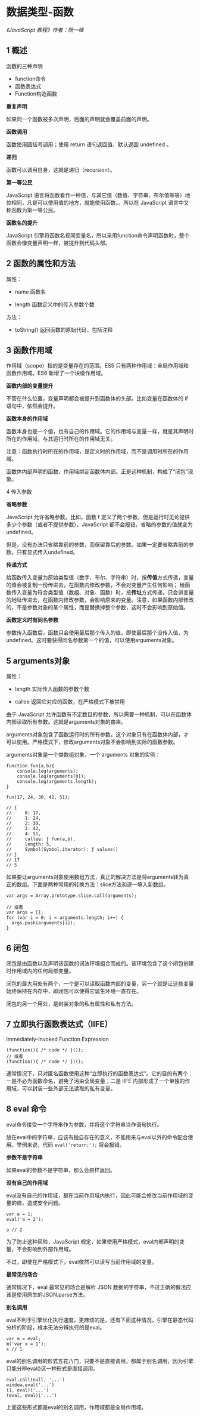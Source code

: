 数据类型-函数
==============

*《JavaScript 教程》作者：阮一峰*

1 概述
-----
函数的三种声明

- function命令
- 函数表达式
- Function构造函数

**重复声明**

如果同一个函数被多次声明，后面的声明就会覆盖前面的声明。

**函数调用**

函数使用圆括号调用；使用 return 语句返回值，默认返回 undefined 。

**递归**

函数可以调用自身，这就是递归（recursion）。

**第一等公民**

JavaScript 语言将函数看作一种值，与其它值（数值、字符串、布尔值等等）地位相同，凡是可以使用值的地方，就能使用函数。。所以在 JavaScript 语言中又称函数为第一等公民。

**函数名的提升**

JavaScript 引擎将函数名视同变量名，所以采用function命令声明函数时，整个函数会像变量声明一样，被提升到代码头部。

2 函数的属性和方法
----------------

属性：

- name 函数名

- length 函数定义中的传入参数个数

方法：

- toString() 返回函数的原始代码，包括注释

3 函数作用域
-----------

作用域（scope）指的是变量存在的范围。ES5 只有两种作用域：全局作用域和函数作用域。ES6 新增了一个块级作用域。

**函数内部的变量提升**

不管在什么位置，变量声明都会被提升到函数体的头部。比如变量在函数体的 if 语句中，依然会提升。

**函数本身的作用域**

函数本身也是一个值，也有自己的作用域。它的作用域与变量一样，就是其声明时所在的作用域，与其运行时所在的作用域无关。

注意：函数执行时所在的作用域，是定义时的作用域，而不是调用时所在的作用域。

函数体内部声明的函数，作用域绑定函数体内部。正是这种机制，构成了“闭包”现象。

4 传入参数

**省略参数**

JavaScript 允许省略参数。比如，函数 f 定义了两个参数，但是运行时无论提供多少个参数（或者不提供参数），JavaScript 都不会报错。省略的参数的值就变为undefined。

但是，没有办法只省略靠前的参数，而保留靠后的参数。如果一定要省略靠前的参数，只有显式传入undefined。

**传递方式**

给函数传入变量为原始类型值（数字、布尔、字符串）时，按**传值**方式传递，变量的值会被复制一份传进去，在函数内修改参数，不会对变量产生任何影响；
给函数传入变量为符合类型值（数组、对象、函数）时，按**传址**方式传递，只会讲变量的地址传进去，在函数内修改参数，会影响原来的变量。注意，如果函数内部修改的，不是参数对象的某个属性，而是替换掉整个参数，这时不会影响到原始值。

**函数定义时有同名参数**

参数传入函数后，函数只会使用最后那个传入的值。即使最后那个没传入值，为undefined。这时要获得同名参数第一个的值，可以使用arguments对象。

5 arguments对象
--------------

属性：

- length 实际传入函数的参数个数

- callee 返回它对应的函数，在严格模式下被禁用

由于 JavaScript 允许函数有不定数目的参数，所以需要一种机制，可以在函数体内部读取所有参数。这就是arguments对象的由来。

arguments对象包含了函数运行时的所有参数。这个对象只有在函数体内部，才可以使用。严格模式下，修改arguments对象不会影响到实际的函数参数。

arguments对象是一个类数组对象，一个 arguments 对象的实例：

```JS
function fun(a,b){
    console.log(arguments);
    console.log(arguments[0]);
    console.log(arguments.length);
}

fun(17, 24, 30, 42, 51);

// {
//     0: 17,
//     1: 24,
//     2: 30,
//     3: 42,
//     4: 51,
//     callee: ƒ fun(a,b),
//     length: 5,
//     Symbol(Symbol.iterator): ƒ values()
// }
// 17
// 5
```


如果要让arguments对象使用数组方法，真正的解决方法是将arguments转为真正的数组。下面是两种常用的转换方法：slice方法和逐一填入新数组。

```JS
var args = Array.prototype.slice.call(arguments);

// 或者
var args = [];
for (var i = 0; i < arguments.length; i++) {
  args.push(arguments[i]);
}
```

6 闭包
------

闭包是由函数以及声明该函数的词法环境组合而成的。该环境包含了这个闭包创建时作用域内的任何局部变量。

闭包的最大用处有两个，一个是可以读取函数内部的变量，另一个就是让这些变量始终保持在内存中，即闭包可以使得它诞生环境一直存在。

闭包的另一个用处，是封装对象的私有属性和私有方法。

7 立即执行函数表达式（IIFE）
-------------------------

Immediately-Invoked Function Expression

```JS
(function(){ /* code */ }());
// 或者
(function(){ /* code */ })();
```

通常情况下，只对匿名函数使用这种“立即执行的函数表达式”。它的目的有两个：一是不必为函数命名，避免了污染全局变量；二是 IIFE 内部形成了一个单独的作用域，可以封装一些外部无法读取的私有变量。

8 eval 命令
----------

eval命令接受一个字符串作为参数，并将这个字符串当作语句执行。

放在eval中的字符串，应该有独自存在的意义，不能用来与eval以外的命令配合使用。举例来说，代码 `eval('return;');` 将会报错。

**参数不是字符串**

如果eval的参数不是字符串，那么会原样返回。

**没有自己的作用域**

eval没有自己的作用域，都在当前作用域内执行，因此可能会修改当前作用域的变量的值，造成安全问题。

```JS
var a = 1;
eval('a = 2');

a // 2
```

为了防止这种风险，JavaScript 规定，如果使用严格模式，eval内部声明的变量，不会影响到外部作用域。

不过，即使在严格模式下，eval依然可以读写当前作用域的变量。

**最常见的场合**

通常情况下，eval 最常见的场合是解析 JSON 数据的字符串，不过正确的做法应该是使用原生的JSON.parse方法。

**别名调用**

eval不利于引擎优化执行速度。更麻烦的是，还有下面这种情况，引擎在静态代码分析的阶段，根本无法分辨执行的是eval。

```JS
var m = eval;
m('var x = 1');
x // 1
```

eval的别名调用的形式五花八门，只要不是直接调用，都属于别名调用，因为引擎只能分辨eval()这一种形式是直接调用。

```JS
eval.call(null, '...')
window.eval('...')
(1, eval)('...')
(eval, eval)('...')
```
上面这些形式都是eval的别名调用，作用域都是全局作用域。